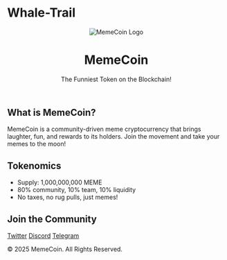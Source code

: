 # Whale-Trail
<!DOCTYPE html>
<html lang="en">
<head>
    <meta charset="UTF-8">
    <title>MemeCoin - The Funniest Token</title>
    <link rel="stylesheet" href="style.css">
</head>
<body>
    <header>
        <img src="logo.png" alt="MemeCoin Logo" class="logo">
        <h1>MemeCoin</h1>
        <p class="tagline">The Funniest Token on the Blockchain!</p>
    </header>
    <main>
        <section class="about">
            <h2>What is MemeCoin?</h2>
            <p>MemeCoin is a community-driven meme cryptocurrency that brings laughter, fun, and rewards to its holders. Join the movement and take your memes to the moon!</p>
        </section>
        <section class="tokenomics">
            <h2>Tokenomics</h2>
            <ul>
                <li>Supply: 1,000,000,000 MEME</li>
                <li>80% community, 10% team, 10% liquidity</li>
                <li>No taxes, no rug pulls, just memes!</li>
            </ul>
        </section>
        <section class="social">
            <h2>Join the Community</h2>
            <a href="https://twitter.com/" target="_blank" class="social-link">Twitter</a>
            <a href="https://discord.com/" target="_blank" class="social-link">Discord</a>
            <a href="https://t.me/" target="_blank" class="social-link">Telegram</a>
        </section>
    </main>
    <footer>
        <p>© 2025 MemeCoin. All Rights Reserved.</p>
    </footer>
    <script src="script.js"></script>
</body>
</html>
